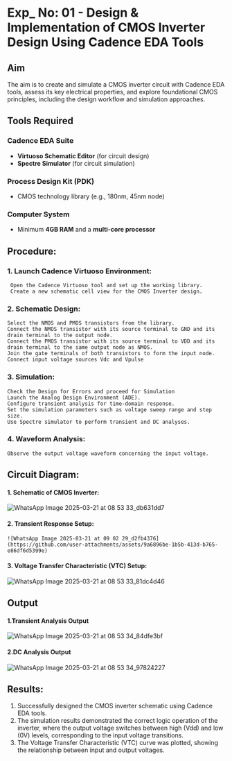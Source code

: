 # Exp_ No: 01 - Design & Implementation of CMOS Inverter Design Using Cadence EDA Tools

## Aim
The aim is to create and simulate a CMOS inverter circuit with Cadence EDA tools, assess its key electrical properties, and explore foundational CMOS principles, including the design workflow and simulation approaches.

## Tools Required

### Cadence EDA Suite
- **Virtuoso Schematic Editor** (for circuit design)  
- **Spectre Simulator** (for circuit simulation)  

### Process Design Kit (PDK)
- CMOS technology library (e.g., 180nm, 45nm node)  

### Computer System
- Minimum **4GB RAM** and a **multi-core processor**

## Procedure:
### 1. Launch Cadence Virtuoso Environment:
     Open the Cadence Virtuoso tool and set up the working library.
     Create a new schematic cell view for the CMOS Inverter design.
### 2. Schematic Design:
    Select the NMOS and PMOS transistors from the library.
    Connect the NMOS transistor with its source terminal to GND and its drain terminal to the output node.
    Connect the PMOS transistor with its source terminal to VDD and its drain terminal to the same output node as NMOS.
    Join the gate terminals of both transistors to form the input node.
    Connect input voltage sources Vdc and Vpulse
### 3. Simulation:
    Check the Design for Errors and proceed for Simulation
    Launch the Analog Design Environment (ADE).
    Configure transient analysis for time-domain response.
    Set the simulation parameters such as voltage sweep range and step size.
    Use Spectre simulator to perform transient and DC analyses.
### 4. Waveform Analysis:
    Observe the output voltage waveform concerning the input voltage.

## Circuit Diagram:
#### 1. Schematic of CMOS Inverter:

   ![WhatsApp Image 2025-03-21 at 08 53 33_db631dd7](https://github.com/user-attachments/assets/82cd4e16-4eda-4e1e-b539-c17ed6e0cd59)
#### 2. Transient Response Setup:

    ![WhatsApp Image 2025-03-21 at 09 02 29_d2fb4376](https://github.com/user-attachments/assets/9a6896be-1b5b-413d-b765-e86df6d5399e)

#### 3. Voltage Transfer Characteristic (VTC)  Setup:

   ![WhatsApp Image 2025-03-21 at 08 53 33_81dc4d46](https://github.com/user-attachments/assets/6b773fa9-dfdd-4dd6-84c7-3e2506e82285)
   
## Output
#### 1.Transient Analysis Output

  ![WhatsApp Image 2025-03-21 at 08 53 34_84dfe3bf](https://github.com/user-attachments/assets/3f90ac18-07c4-49d5-8b56-ea16d94f8bf9)

#### 2.DC Analysis Output

![WhatsApp Image 2025-03-21 at 08 53 34_97824227](https://github.com/user-attachments/assets/b7a8e582-d7dc-4ed6-85ae-1bf88403fcf8)

## Results:

1.	Successfully designed the CMOS inverter schematic using Cadence EDA tools.
2.	The simulation results demonstrated the correct logic operation of the inverter, where the output voltage switches between high (Vdd) and low (0V) levels, corresponding to the input voltage transitions.
3.	The Voltage Transfer Characteristic (VTC) curve was plotted, showing the relationship between input and output voltages.











